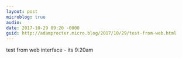 ```yaml
---
layout: post
microblog: true
audio: 
date: 2017-10-29 09:20 -0000
guid: http://adamprocter.micro.blog/2017/10/29/test-from-web.html
---
```

test from web interface - its 9:20am

